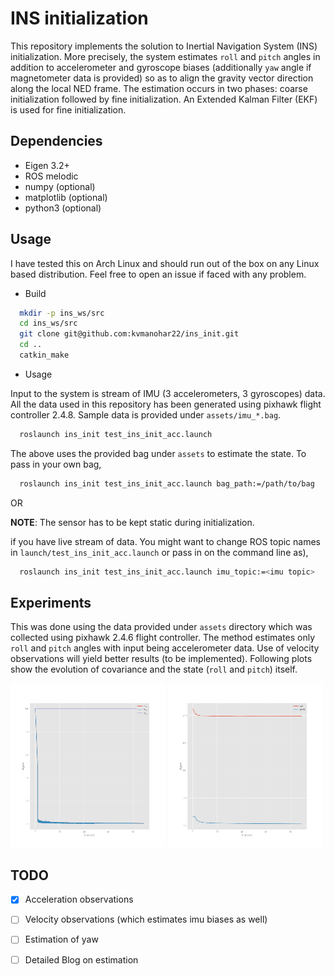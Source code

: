 # INS initialization
This repository implements the solution to Inertial Navigation System (INS) initialization. More precisely, the system estimates `roll` and `pitch` angles in addition to accelerometer and gyroscope biases (additionally `yaw` angle if magnetometer data is provided) so as to align the gravity vector direction along the local NED frame. The estimation occurs in two phases: coarse initialization followed by fine initialization. An Extended Kalman Filter (EKF) is used for fine initialization.

## Dependencies
- Eigen 3.2+
- ROS melodic
- numpy (optional)
- matplotlib (optional)
- python3 (optional)

## Usage
I have tested this on Arch Linux and should run out of the box on any Linux based distribution. Feel free to open an issue if faced with any problem.

- Build

```bash
  mkdir -p ins_ws/src
  cd ins_ws/src 
  git clone git@github.com:kvmanohar22/ins_init.git
  cd ..
  catkin_make
```

- Usage

Input to the system is stream of IMU (3 accelerometers, 3 gyroscopes) data. All the data used in this repository has been generated using pixhawk flight controller 2.4.8. Sample data is provided under `assets/imu_*.bag`.

```bash
  roslaunch ins_init test_ins_init_acc.launch
```

The above uses the provided bag under `assets` to estimate the state. To pass in your own bag,

```bash
  roslaunch ins_init test_ins_init_acc.launch bag_path:=/path/to/bag
```
OR

**NOTE**: The sensor has to be kept static during initialization.

if you have live stream of data. You might want to change ROS topic names in `launch/test_ins_init_acc.launch` or pass in on the command line as),

```bash
  roslaunch ins_init test_ins_init_acc.launch imu_topic:=<imu topic>
```

## Experiments
This was done using the data provided under `assets` directory which was collected using pixhawk 2.4.6 flight controller. The method estimates only `roll` and `pitch` angles with input being accelerometer data. Use of velocity observations will yield better results (to be implemented). Following plots show the evolution of covariance and the state (`roll` and `pitch`) itself.

<div class="fig figcenter fighighlight">
  <img src="assets/imu_test_00_covariance.png" width=49% style="margin-right:1px;">
  <img src="assets/imu_test_00_attitude.png" width=49%>
</div>

## TODO
- [x] Acceleration observations
- [ ] Velocity observations (which estimates imu biases as well)
- [ ] Estimation of yaw
- [ ] Detailed Blog on estimation

